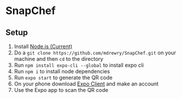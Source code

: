 # SnapChef

## Setup

1. Install [Node.js (Current)](https://nodejs.org/en/)
2. Do a `git clone https://github.com/mdrewry/SnapChef.git` on your machine and then `cd` to the directory
3. Run `npm install expo-cli --global` to install expo cli
4. Run `npm i` to install node dependencies
5. Run `expo start` to generate the QR code
6. On your phone download [Expo Client](https://expo.io/tools#client) and make an account
7. Use the Expo app to scan the QR code